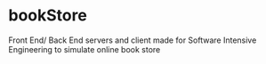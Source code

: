 # bookStore
Front End/ Back End servers and client made for Software Intensive Engineering to simulate online book store
